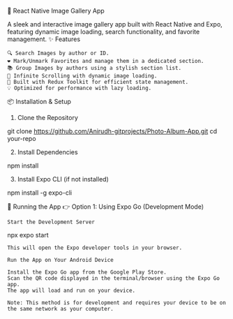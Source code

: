 📸 React Native Image Gallery App

A sleek and interactive image gallery app built with React Native and Expo, featuring dynamic image loading, search functionality, and favorite management.
✨ Features

    🔍 Search Images by author or ID.
    ❤️ Mark/Unmark Favorites and manage them in a dedicated section.
    📚 Group Images by authors using a stylish section list.
    🔄 Infinite Scrolling with dynamic image loading.
    🚀 Built with Redux Toolkit for efficient state management.
    💡 Optimized for performance with lazy loading.

📦 Installation & Setup
1. Clone the Repository

git clone https://github.com/Anirudh-gitprojects/Photo-Album-App.git
cd your-repo

2. Install Dependencies

npm install

3. Install Expo CLI (if not installed)

npm install -g expo-cli

🚀 Running the App
👉 Option 1: Using Expo Go (Development Mode)

    Start the Development Server

npx expo start

    This will open the Expo developer tools in your browser.

    Run the App on Your Android Device

    Install the Expo Go app from the Google Play Store.
    Scan the QR code displayed in the terminal/browser using the Expo Go app.
    The app will load and run on your device.

    Note: This method is for development and requires your device to be on the same network as your computer.
